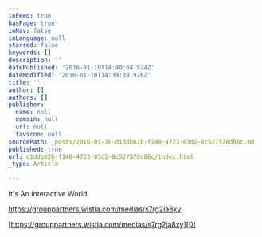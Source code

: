 ```yaml
---
inFeed: true
hasPage: true
inNav: false
inLanguage: null
starred: false
keywords: []
description: ''
datePublished: '2016-01-10T14:40:04.524Z'
dateModified: '2016-01-10T14:39:39.926Z'
title: ''
author: []
authors: []
publisher:
  name: null
  domain: null
  url: null
  favicon: null
sourcePath: _posts/2016-01-10-d1ddb62b-f148-4723-83d2-8c527578d86c.md
published: true
url: d1ddb62b-f148-4723-83d2-8c527578d86c/index.html
_type: Article

---
```

It's An Interactive World

https://grouppartners.wistia.com/medias/s7rg2ia8xy

[https://grouppartners.wistia.com/medias/s7rg2ia8xy][0]

[0]: https://grouppartners.wistia.com/medias/s7rg2ia8xy